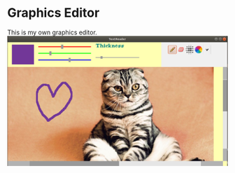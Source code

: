 # Graphics Editor
This is my own graphics editor.
![screenshot](https://github.com/AnastasMIPT/MIPT_3_Sem/blob/master/SortAnalyzer/resources/screenshots/screen.png)

